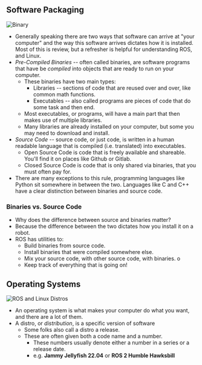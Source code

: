 ## Software Packaging

![Binary](https://upload.wikimedia.org/wikipedia/commons/f/fb/Basic_Idea_of_a_Compiler.png)

* Generally speaking there are two ways that software can arrive at "your computer" and the way this software arrives dictates how it is installed. Most of this is review, but a refresher is helpful for understanding ROS, and Linux.
* *Pre-Compiled Binaries* -- often called binaries, are software programs that have be *compiled* into objects that are ready to run on your computer.
    * These binaries have two main types:
        * Libraries -- sections of code that are reused over and over, like common math functions.
        * Executables -- also called programs are pieces of code that do some task and then end.
    * Most executables, or programs, will have a main part that then makes use of multiple libraries.
    * Many libraries are already installed on your computer, but some you may need to download and install.
* *Source Code* -- source code, or just code, is written in a human readable language that is compiled (i.e. translated) into executables.
    * Open Source Code is code that is freely available and shareable. You'll find it on places like Github or Gitlab.
    * Closed Source Code is code that is only shared via binaries, that you must often pay for.
* There are many exceptions to this rule, programming languages like Python sit somewhere in between the two. Languages like C and C++ have a clear distinction between binaries and source code.

### Binaries vs. Source Code

* Why does the difference between source and binaries matter?
* Because the difference between the two dictates how you install it on a robot.
* ROS has utilities to:
    * Build binaries from source code.
    * Install binaries that were compiled somewhere else.
    * Mix your source code, with other source code, with binaries. o
    * Keep track of everything that is going on!

## Operating Systems

![ROS and Linux Distros](https://upload.wikimedia.org/wikipedia/commons/8/89/Logo_Collage_Linux_Distro.png)

* An operating system is what makes your computer do what you want, and there are a lot of them.
* A distro, or *distribution*, is a specific version of software
    * Some folks also call a distro a release.
    * These are often given both a code name and a number.
        * These numbers usually denote either a number in a series or a release date.
        * e.g. **Jammy Jellyfish 22.04** or **ROS 2 Humble Hawksbill**